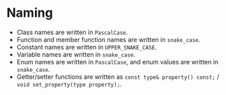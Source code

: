 # Naming

- Class names are written in `PascalCase`.
- Function and member function names are written in `snake_case`.
- Constant names are written in `UPPER_SNAKE_CASE`.
- Variable names are written in `snake_case`.
- Enum names are written in `PascalCase`, and enum values are written in `snake_case`.
- Getter/setter functions are written as `const type& property() const;` / `void set_property(type property);`.
